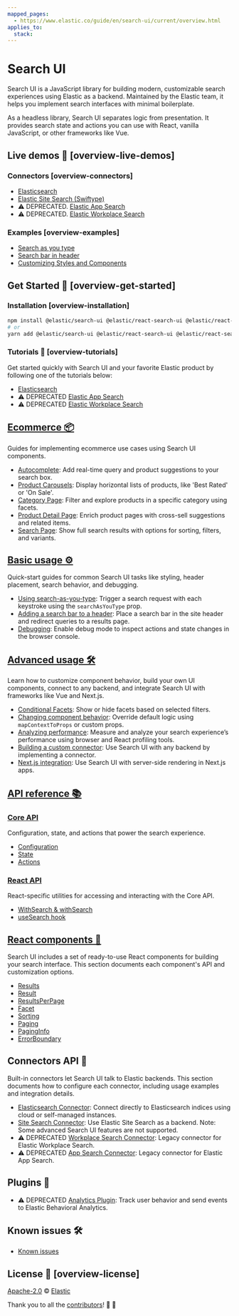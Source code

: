 ```yaml
---
mapped_pages:
  - https://www.elastic.co/guide/en/search-ui/current/overview.html
applies_to:
  stack:
---
```


# Search UI

Search UI is a JavaScript library for building modern, customizable search experiences using Elastic as a backend. Maintained by the Elastic team, it helps you implement search interfaces with minimal boilerplate.

As a headless library, Search UI separates logic from presentation. It provides search state and actions you can use with React, vanilla JavaScript, or other frameworks like Vue.

## Live demos 👀 [overview-live-demos]

### Connectors [overview-connectors]

* [Elasticsearch](https://codesandbox.io/s/github/elastic/search-ui/tree/main/examples/sandbox?from-embed=&initialpath=/elasticsearch&file=/src/pages/elasticsearch/index.js)
* [Elastic Site Search (Swiftype)](https://codesandbox.io/s/github/elastic/search-ui/tree/main/examples/sandbox?from-embed=&initialpath=/site-search&file=/src/pages/site-search/index.js)
* ⚠️ DEPRECATED. [Elastic App Search](https://codesandbox.io/s/github/elastic/search-ui/tree/main/examples/sandbox?from-embed=&initialpath=/app-search&file=/src/pages/app-search/index.js)
* ⚠️ DEPRECATED. [Elastic Workplace Search](https://codesandbox.io/s/github/elastic/search-ui/tree/main/examples/sandbox?from-embed=&initialpath=/workplace-search&file=/src/pages/workplace-search/index.js)


### Examples [overview-examples]

* [Search as you type](https://codesandbox.io/s/github/elastic/search-ui/tree/main/examples/sandbox?from-embed=&initialpath=/search-as-you-type&file=/src/pages/search-as-you-type/index.js)
* [Search bar in header](https://codesandbox.io/s/github/elastic/search-ui/tree/main/examples/sandbox?from-embed=&initialpath=/search-bar-in-header&file=/src/pages/search-bar-in-header/index.js)
* [Customizing Styles and Components](https://codesandbox.io/s/github/elastic/search-ui/tree/main/examples/sandbox?from-embed=&initialpath=/customizing-styles-and-html&file=/src/pages/customizing-styles-and-html/index.js)

## Get Started 🌟 [overview-get-started]

### Installation [overview-installation]

```sh
npm install @elastic/search-ui @elastic/react-search-ui @elastic/react-search-ui-views
# or
yarn add @elastic/search-ui @elastic/react-search-ui @elastic/react-search-ui-views
```

### Tutorials 📘 [overview-tutorials]

Get started quickly with Search UI and your favorite Elastic product by following one of the tutorials below:

- [Elasticsearch](./tutorials-elasticsearch.md)
- ⚠️ DEPRECATED [Elastic App Search](./tutorials-app-search.md)
- ⚠️ DEPRECATED [Elastic Workplace Search](./tutorials-workplace-search.md)

## [Ecommerce 📦](./ecommerce.md)

Guides for implementing ecommerce use cases using Search UI components.

- [Autocomplete](./solutions-ecommerce-autocomplete.md): Add real-time query and product suggestions to your search box.
- [Product Carousels](./solutions-ecommerce-carousel.md): Display horizontal lists of products, like 'Best Rated' or 'On Sale'.
- [Category Page](./solutions-ecommerce-category-page.md): Filter and explore products in a specific category using facets.
- [Product Detail Page](./solutions-ecommerce-product-detail-page.md): Enrich product pages with cross-sell suggestions and related items.
- [Search Page](./solutions-ecommerce-search-page.md): Show full search results with options for sorting, filters, and variants.

## [Basic usage ⚙️](./basic-usage.md)

Quick-start guides for common Search UI tasks like styling, header placement, search behavior, and debugging.

- [Using search-as-you-type](./guides-using-search-as-you-type.md): Trigger a search request with each keystroke using the `searchAsYouType` prop.
- [Adding a search bar to a header](./guides-adding-search-bar-to-header.md): Place a search bar in the site header and redirect queries to a results page.
- [Debugging](./guides-debugging.md): Enable debug mode to inspect actions and state changes in the browser console.

## [Advanced usage 🛠️](./advanced-usage.md)

Learn how to customize component behavior, build your own UI components, connect to any backend, and integrate Search UI with frameworks like Vue and Next.js.

- [Conditional Facets](./guides-conditional-facets.md): Show or hide facets based on selected filters.
- [Changing component behavior](./guides-changing-component-behavior.md): Override default logic using `mapContextToProps` or custom props.
- [Analyzing performance](./guides-analyzing-performance.md): Measure and analyze your search experience’s performance using browser and React profiling tools.
- [Building a custom connector](./guides-building-custom-connector.md): Use Search UI with any backend by implementing a connector.
- [Next.js integration](./guides-nextjs-integration.md): Use Search UI with server-side rendering in Next.js apps.

## [API reference 📚](./api-reference.md)

### [Core API](./api-core-index.md)

Configuration, state, and actions that power the search experience.

- [Configuration](./api-core-configuration.md)
- [State](./api-core-state.md)
- [Actions](./api-core-actions.md)

### [React API](./api-react-search-provider.md)

React-specific utilities for accessing and interacting with the Core API.

- [WithSearch & withSearch](./api-react-with-search.md)
- [useSearch hook](./api-react-use-search.md)

## [React components 🧩](./api-react-components-search-box.md)

Search UI includes a set of ready-to-use React components for building your search interface. This section documents each component's API and customization options.

- [Results](./api-react-components-results.md)
- [Result](./api-react-components-result.md)
- [ResultsPerPage](./api-react-components-results-per-page.md)
- [Facet](./api-react-components-facet.md)
- [Sorting](./api-react-components-sorting.md)
- [Paging](./api-react-components-paging.md)
- [PagingInfo](./api-react-components-paging-info.md)
- [ErrorBoundary](./api-react-components-error-boundary.md)

## Connectors API 🔌

Built-in connectors let Search UI talk to Elastic backends. This section documents how to configure each connector, including usage examples and integration details.

- [Elasticsearch Connector](./api-connectors-elasticsearch.md): Connect directly to Elasticsearch indices using cloud or self-managed instances.
- [Site Search Connector](./api-connectors-site-search.md): Use Elastic Site Search as a backend. Note: Some advanced Search UI features are not supported.
- ⚠️ DEPRECATED [Workplace Search Connector](./api-connectors-workplace-search.md): Legacy connector for Elastic Workplace Search.
- ⚠️ DEPRECATED [App Search Connector](./api-connectors-app-search.md): Legacy connector for Elastic App Search.

## Plugins 🧪

- ⚠️ DEPRECATED [Analytics Plugin](./api-core-plugins-analytics-plugin.md): Track user behavior and send events to Elastic Behavioral Analytics.

## Known issues 🛠️

- [Known issues](./known-issues.md)

## License 📗 [overview-license]

[Apache-2.0](https://github.com/elastic/search-ui/blob/main/LICENSE.txt) © [Elastic](https://github.com/elastic)

Thank you to all the [contributors](https://github.com/elastic/search-ui/graphs/contributors)! 🙏 🙏

